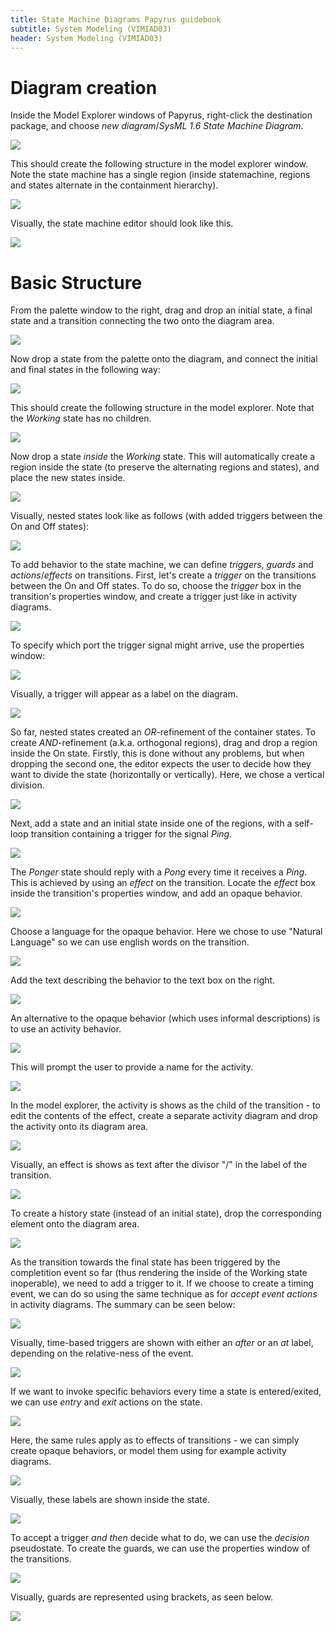 ```yaml
---
title: State Machine Diagrams Papyrus guidebook 
subtitle: System Modeling (VIMIAD03)
header: System Modeling (VIMIAD03)
---
```

 
# Diagram creation

Inside the Model Explorer windows of Papyrus, right-click the destination package, and choose _new diagram_/_SysML 1.6 State Machine Diagram_.

![](figs/stm-001-new-diagram.png)

This should create the following structure in the model explorer window. Note the state machine has a single region (inside statemachine, regions and states alternate in the containment hierarchy).

![](figs/stm-002-model-explorer.png)

Visually, the state machine editor should look like this.

![](figs/stm-003-main-window.png)

# Basic Structure

From the palette window to the right, drag and drop an initial state, a final state and a transition connecting the two onto the diagram area.

![](figs/stm-004-basic-model.png)

Now drop a state from the palette onto the diagram, and connect the initial and final states in the following way:

![](figs/stm-005-one-state.png)

This should create the following structure in the model explorer. Note that the _Working_ state has no children.

![](figs/stm-006-model-explorer.png)

Now drop a state _inside_ the _Working_ state. This will automatically create a region inside the state (to preserve the alternating regions and states), and place the new states inside. 

![](figs/stm-007-added-inner-states.png)

Visually, nested states look like as follows (with added triggers between the On and Off states):

![](figs/stm-008-visual-diagram.png)

To add behavior to the state machine, we can define _triggers_, _guards_ and _actions_/_effects_ on transitions. First, let's create a _trigger_ on the transitions between the On and Off states. To do so, choose the _trigger_ box in the transition's properties window, and create a trigger just like in activity diagrams.

![](figs/stm-009-add-trigger.png)

To specify which port the trigger signal might arrive, use the properties window:

![](figs/stm-009-trigger-port.png)

Visually, a trigger will appear as a label on the diagram.

![](figs/stm-010-trigger-visalized.png)

So far, nested states created an _OR_-refinement of the container states. To create _AND_-refinement (a.k.a. orthogonal regions), drag and drop a region inside the On state. Firstly, this is done without any problems, but when dropping the second one, the editor expects the user to decide how they want to divide the state (horizontally or vertically). Here, we chose a vertical division.

![](figs/stm-011-add-nested-regions.png)

Next, add a state and an initial state inside one of the regions, with a self-loop transition containing a trigger for the signal _Ping_.

![](figs/stm-012-add-pingpong.png)

The _Ponger_ state should reply with a _Pong_ every time it receives a _Ping_. This is achieved by using an _effect_ on the transition. Locate the _effect_ box inside the transition's properties window, and add an opaque behavior. 

![](figs/stm-013-add-opaque-effect.png)

Choose a language for the opaque behavior. Here we chose to use "Natural Language" so we can use english words on the transition.

![](figs/stm-014-set-language-opaque.png)

Add the text describing the behavior to the text box on the right. 

![](figs/stm-015-add-text-opaque.png)

An alternative to the opaque behavior (which uses informal descriptions) is to use an activity behavior.

![](figs/stm-016-activity-behavior.png)

This will prompt the user to provide a name for the activity.

![](figs/stm-017-activity-creation.png)

In the model explorer, the activity is shows as the child of the transition - to edit the contents of the effect, create a separate activity diagram and drop the activity onto its diagram area.

![](figs/stm-019-activity-model-explorer.png)

Visually, an effect is shows as text after the divisor "/" in the label of the transition.

![](figs/stm-018-visual-effect.png)

To create a history state (instead of an initial state), drop the corresponding element onto the diagram area.  

![](figs/stm-020-history.png)

As the transition towards the final state has been triggered by the completition event so far (thus rendering the inside of the Working state inoperable), we need to add a trigger to it. If we choose to create a timing event, we can do so using the same technique as for _accept event actions_ in activity diagrams. The summary can be seen below:

![](figs/stm-021-timing-settings.png)

Visually, time-based triggers are shown with either an _after_ or an _at_ label, depending on the relative-ness of the event.

![](figs/stm-022-timing-visalized.png)

If we want to invoke specific behaviors every time a state is entered/exited, we can use _entry_ and _exit_ actions on the state.

![](figs/stm-023-entry-action-empty.png)

Here, the same rules apply as to effects of transitions - we can simply create opaque behaviors, or model them using for example activity diagrams.

![](figs/stm-024-entry-action-filled-out.png)

Visually, these labels are shown inside the state.

![](figs/stm-025-entry-action-visualized.png)

To accept a trigger _and then_ decide what to do, we can use the _decision_ pseudostate. To create the guards, we can use the properties window of the transitions.

![](figs/stm-026-guard-expression.png)

Visually, guards are represented using brackets, as seen below.

![](figs/stm-027-guard-visualized.png)

